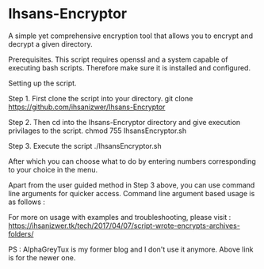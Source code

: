 # Ihsans-Encryptor
A simple yet comprehensive encryption tool that allows you to encrypt and decrypt a given directory.

Prerequisites.
This script requires openssl and a system capable of executing bash scripts. Therefore make sure it is installed and configured.

Setting up the script.

Step 1. First clone the script into your directory.
  git clone https://github.com/ihsanizwer/Ihsans-Encryptor

Step 2. Then cd into the Ihsans-Encryptor directory and give execution privilages to the script.
  chmod 755 IhsansEncryptor.sh
  
Step 3. Execute the script 
  ./IhsansEncryptor.sh
  
After which you can choose what to do by entering numbers corresponding to your choice in the menu.

Apart from the user guided method in Step 3 above, you can use command line arguments for quicker access. Command line argument based usage is as follows : 


For more on usage with examples and troubleshooting, please visit :
https://ihsanizwer.tk/tech/2017/04/07/script-wrote-encrypts-archives-folders/

PS : AlphaGreyTux is my former blog and I don't use it anymore. Above link is for the newer one.
